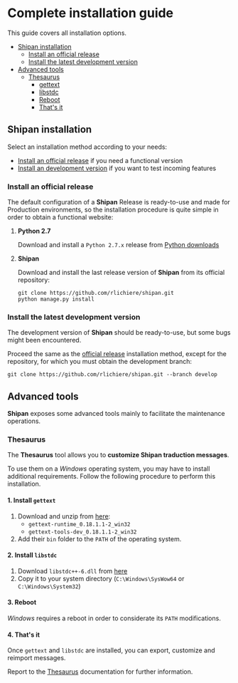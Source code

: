 # Complete installation guide

This guide covers all installation options.

* [Shipan installation](#install_shipan)
  * [Install an official release](#official)
  * [Install the latest development version](#development)
* [Advanced tools](#advanced)
  * [Thesaurus](#thesaurus)
     * [gettext](#gettext)
     * [libstdc](#libstdc)
     * [Reboot](#reboot)
     * [That's it](#thatsit)

## Shipan installation
<a name='install_shipan'></a>

Select an installation method according to your needs:

* [Install an official release](#official) if you need a functional version
* [Install an development version](#development) if you want to test incoming features

### Install an official release
<a name='official'></a>

The default configuration of a **Shipan** Release is ready-to-use and made for Production environments,
 so the installation procedure is quite simple in order to obtain a functional website:

1. **Python 2.7**
   
   Download and install a `Python 2.7.x` release from [Python downloads](https://www.python.org/downloads/)

1. **Shipan**

   Download and install the last release version of **Shipan** from its official repository:
   ```
   git clone https://github.com/rlichiere/shipan.git
   python manage.py install
   ```

### Install the latest development version
<a name='development'></a>

The development version of **Shipan** should be ready-to-use, but some bugs might been encountered.

Proceed the same as the [official release](#official) installation method, except for the repository, for which you must obtain the development branch:
```
git clone https://github.com/rlichiere/shipan.git --branch develop
```

## Advanced tools
<a name='advanced'></a>

**Shipan** exposes some advanced tools mainly to facilitate the maintenance operations.

### Thesaurus
<a name='thesaurus'></a>

The **Thesaurus** tool allows you to **customize Shipan traduction messages**.

To use them on a _Windows_ operating system, you may have to install additional requirements.
Follow the following procedure to perform this installation.

#### 1. Install `gettext`
<a name='gettext'></a>

1. Download and unzip from [here](http://ftp.gnome.org/pub/gnome/binaries/win32/dependencies/):
   * `gettext-runtime_0.18.1.1-2_win32`
   * `gettext-tools-dev_0.18.1.1-2_win32`
1. Add their `bin` folder to the `PATH` of the operating system.

#### 2. Install `libstdc`
<a name='thesaurus'></a>

1. Download `libstdc++-6.dll` from [here](https://www.dll-files.com/libstdc++-6.dll.html)
1. Copy it to your system directory (`C:\Windows\SysWow64` or `C:\Windows\System32`)

#### 3. Reboot
<a name='reboot'></a>

_Windows_ requires a reboot in order to considerate its `PATH` modifications.

#### 4. That's it
<a name='thatsit'></a>

Once `gettext` and `libstdc` are installed, you can export, customize and reimport messages.

Report to the [Thesaurus](/doc/content/topics/advanced/THESAURUS.md) documentation for further information.
